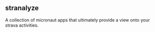 ## stranalyze

A collection of micronaut apps that ultimately provide a view onto your strava activities.
